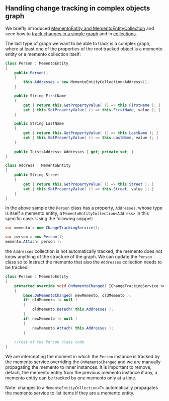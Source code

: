 ## Handling change tracking in complex objects graph

We briefly introduced [MementoEntity and MementoEntityCollection](memento-entities.md) and seen how to [track changes in a simple graph](simple-model.md) and in [collections](collections.md).

The last type of graph we want to be able to track is a complex graph, where at least one of the properties of the root tracked object is a memento entity or a memento collection itself:

```csharp
class Person : MementoEntity
{
    public Person()
    {
        this.Addresses = new MementoEntityCollection<Address>();
    }

    public String FirstName
    {
        get { return this.GetPropertyValue( () => this.FirstName ); }
        set { this.SetPropertyValue( () => this.FirstName, value ); }
    }

    public String LastName
    {
        get { return this.GetPropertyValue( () => this.LastName ); }
        set { this.SetPropertyValue( () => this.LastName, value ); }
    }
    
    public IList<Address> Addresses { get; private set; }
}

class Address : MementoEntity
{   
    public String Street
    {
        get { return this.GetPropertyValue( () => this.Street ); }
        set { this.SetPropertyValue( () => this.Street, value ); }
    }
}
```

In the above sample the `Person` class has a property, `Addresses`, whose type is itself a memento entity, a `MementoEntityCollection<Address>` in this specific case. Using the following snippet:

```csharp
var memento = new ChangeTrackingService();

var person = new Person();
memento.Attach( person );
```

the `Addresses` collection is not automatically tracked, the memento does not know anything of the structure of the graph. We can update the `Person` class so to instruct the memento that also the `Addresses` collection needs to be tracked:

```csharp
class Person : MementoEntity
{
    protected override void OnMementoChanged( IChangeTrackingService newMemento, IChangeTrackingService oldMemento )
    {
        base.OnMementoChanged( newMemento, oldMemento );
        if( oldMemento != null ) 
        {
            oldMemento.Detach( this.Addresses );
        }
        if( newMemento != null ) 
        {
            newMemento.Attach( this.Addresses );
        }
        
    //rest of the Person class code
}
```

We are intercepting the moment in which the `Person` instance is tracked by the memento service overriding the `OnMementoChanged` and we are manually propagating the memento to inner instances. It is important to remove, detach, the memento entity from the previous memento instance if any, a memento entity can be tracked by one memento only at a time.

Note: changes to a `MementoEntityCollection<T>` automatically propagates the memento service to list items if they are a memento entity.